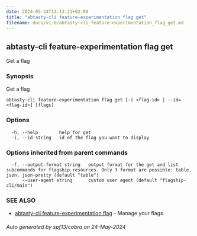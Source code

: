 ```yaml
---
date: 2024-05-24T14:13:21+02:00
title: "abtasty-cli feature-experimentation flag get"
filename: docs/v1.0/abtasty-cli_feature-experimentation_flag_get.md
---
```

## abtasty-cli feature-experimentation flag get

Get a flag

### Synopsis

Get a flag

```
abtasty-cli feature-experimentation flag get [-i <flag-id> | --id=<flag-id>] [flags]
```

### Options

```
  -h, --help        help for get
  -i, --id string   id of the flag you want to display
```

### Options inherited from parent commands

```
  -f, --output-format string   output format for the get and list subcommands for flagship resources. Only 3 format are possible: table, json, json-pretty (default "table")
      --user-agent string      custom user agent (default "flagship-cli/main")
```

### SEE ALSO

* [abtasty-cli feature-experimentation flag](/docs/v1.0/abtasty-cli_feature-experimentation_flag.md)	 - Manage your flags

###### Auto generated by spf13/cobra on 24-May-2024
